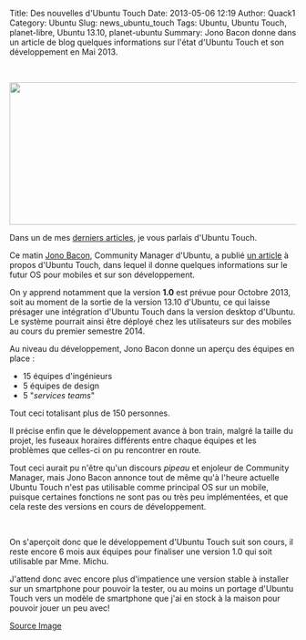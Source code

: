 Title: Des nouvelles d'Ubuntu Touch
Date: 2013-05-06 12:19
Author: Quack1
Category: Ubuntu
Slug: news_ubuntu_touch
Tags: Ubuntu, Ubuntu Touch, planet-libre, Ubuntu 13.10, planet-ubuntu
Summary: Jono Bacon donne dans un article de blog quelques informations sur l'état d'Ubuntu Touch et son développement en Mai 2013.

&nbsp;
<div align=center><img src="static/upload/ubuntu_touch_head.png" width="600" height="250" align=center /></div>

Dans un de mes [derniers articles](|filename|/ubuntu_grandeur_et_decadence.md), je vous parlais d'Ubuntu Touch.

Ce matin [Jono Bacon](https://twitter.com/jonobacon "Twitter Jono Bacon"), Community Manager d'Ubuntu, a publié [un article](http://www.jonobacon.org/2013/05/06/sprinting-in-oakland/ "Jono Bacon : Sprinting In Oakland") à propos d'Ubuntu Touch, dans lequel il donne quelques informations sur le futur OS pour mobiles et sur son développement.

On y apprend notamment que la version **1.0** est prévue pour Octobre 2013, soit au moment de la sortie de la version 13.10 d'Ubuntu, ce qui laisse présager une intégration d'Ubuntu Touch dans la version desktop d'Ubuntu. Le système pourrait ainsi être déployé chez les utilisateurs sur des mobiles au cours du premier semestre 2014.

Au niveau du développement, Jono Bacon donne un aperçu des équipes en place : 

- 15 équipes d'ingénieurs
- 5 équipes de design
- 5 "_services teams_"

Tout ceci totalisant plus de 150 personnes.

Il précise enfin que le développement avance à bon train, malgré la taille du projet, les fuseaux horaires différents entre chaque équipes et les problèmes que celles-ci on pu rencontrer en route.

Tout ceci aurait pu n'être qu'un discours _pipeau_ et enjoleur de Community Manager, mais Jono Bacon annonce tout de même qu'à l'heure actuelle Ubuntu Touch n'est pas utilisable comme principal OS sur un mobile, puisque certaines fonctions ne sont pas ou très peu implémentées, et que cela reste des versions en cours de développement.

&nbsp;

On s'aperçoit donc que le développement d'Ubuntu Touch suit son cours, il reste encore 6 mois aux équipes pour finaliser une version 1.0 qui soit utilisable par Mme. Michu.

J'attend donc avec encore plus d'impatience une version stable à installer sur un smartphone pour pouvoir la tester, ou au moins un portage d'Ubuntu Touch vers un modèle de smartphone que j'ai en stock à la maison pour pouvoir jouer un peu avec!

[Source Image](http://www.omgubuntu.co.uk/wp-content/uploads/2013/02/enjoy.jpg "Image d'en-tête")